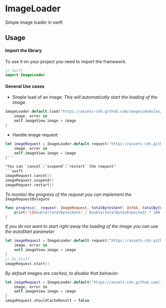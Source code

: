# ImageLoader
Simple image loader in swift

## Usage

#### Import the library

To use it on your project you need to import the framework.
```swift
// Swift
import ImageLoader
```

#### General Use cases

- Simple load of an image:
*This will automatically start the loading of the image.*
```swift
ImageLoader.default.load("https://assets-cdn.github.com/images/modules/open_graph/github-mark.png") {
    image, error in
    self.imageView.image = image
}
```

- Handle image request:
```swift
let imageRequest = ImageLoader.default.request("https://assets-cdn.github.com/images/modules/open_graph/github-mark.png") {
    image, error in
    self.imageView.image = image
}```

*You can `cancel`/`suspend`/`restart` the request*
```swift
imageRequest.cancel()
imageRequest.suspend()
imageRequest.restart()
```

*To monitor the progress of the request you can implement the `ImageRequestDelegate`*
```swift
func progress(_ request: ImageRequest, totalBytesSent: Int64, totalBytesExpected: Int64) {
    print("\(Double(totalBytesSent) / Double(totalBytesExpected) * 100.0)%")
}
```

*If you do not want to start right away the loading of the image you can use the autoStart parameter*
```swift
let imageRequest = ImageLoader.default.request("https://assets-cdn.github.com/images/modules/open_graph/github-mark.png", autoStart = false) {
    image, error in
    self.imageView.image = image
}
// Do Stuff
imageRequest.start()
```

*By default images are cached, to disable that behavior:*
```swift
let imageRequest = ImageLoader.default("https://assets-cdn.github.com/images/modules/open_graph/github-mark.png") {
    image, error in
    self.imageView.image = image
}
imageRequest.shouldCacheResult = false
```
